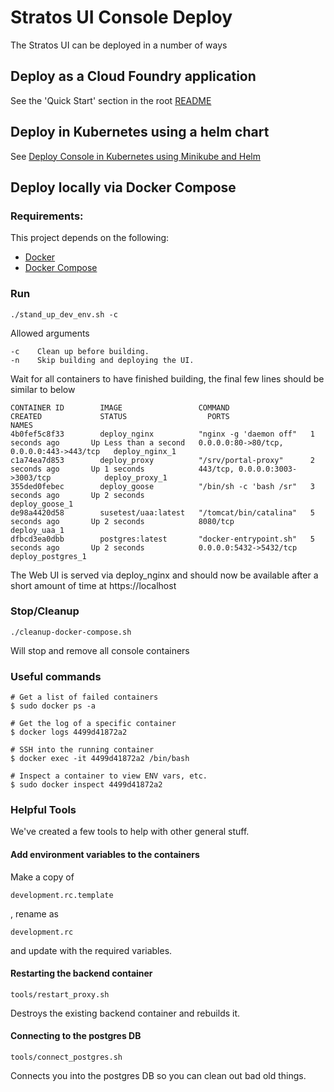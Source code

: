# Stratos UI Console Deploy

The Stratos UI can be deployed in a number of ways
## Deploy as a Cloud Foundry application
See the 'Quick Start' section in the root [README](../README.md)
## Deploy in Kubernetes using a helm chart
See [Deploy Console in Kubernetes using Minikube and Helm](kubernetes/README.md)
## Deploy locally via Docker Compose

### Requirements:
This project depends on the following:

* [Docker](https://docs.docker.com/engine/installation/)
* [Docker Compose](https://docs.docker.com/compose/install/)

### Run

```
./stand_up_dev_env.sh -c
```

Allowed arguments
```
-c    Clean up before building.
-n    Skip building and deploying the UI.
```

Wait for all containers to have finished building, the final few lines should be similar to below

```
CONTAINER ID        IMAGE                 COMMAND                  CREATED             STATUS                  PORTS                                      NAMES
4b0fef5c8f33        deploy_nginx          "nginx -g 'daemon off"   1 seconds ago       Up Less than a second   0.0.0.0:80->80/tcp, 0.0.0.0:443->443/tcp   deploy_nginx_1
c1a74ea7d853        deploy_proxy          "/srv/portal-proxy"      2 seconds ago       Up 1 seconds            443/tcp, 0.0.0.0:3003->3003/tcp            deploy_proxy_1
355ded0febec        deploy_goose          "/bin/sh -c 'bash /sr"   3 seconds ago       Up 2 seconds                                                       deploy_goose_1
de98a4420d58        susetest/uaa:latest   "/tomcat/bin/catalina"   5 seconds ago       Up 2 seconds            8080/tcp                                   deploy_uaa_1
dfbcd3ea0dbb        postgres:latest       "docker-entrypoint.sh"   5 seconds ago       Up 2 seconds            0.0.0.0:5432->5432/tcp                     deploy_postgres_1

```

The Web UI is served via deploy_nginx and should now be available after a short amount of time at https://localhost

### Stop/Cleanup

```
./cleanup-docker-compose.sh
```

Will stop and remove all console containers

### Useful commands

```
# Get a list of failed containers
$ sudo docker ps -a
  
# Get the log of a specific container
$ docker logs 4499d41872a2
   
# SSH into the running container
$ docker exec -it 4499d41872a2 /bin/bash
  
# Inspect a container to view ENV vars, etc.
$ sudo docker inspect 4499d41872a2
```

### Helpful Tools

We've created a few tools to help with other general stuff.

#### Add environment variables to the containers
Make a copy of

```development.rc.template```

, rename as 

```development.rc```

and update with the required variables.

#### Restarting the backend container

```
tools/restart_proxy.sh
```

Destroys the existing backend container and rebuilds it.

#### Connecting to the postgres DB

```
tools/connect_postgres.sh
```

Connects you into the postgres DB so you can clean out bad old things.
